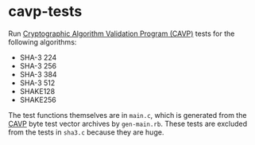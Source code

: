 # cavp-tests

Run [Cryptographic Algorithm Validation Program (CAVP)][cavp] tests
for the following algorithms:

* SHA-3 224
* SHA-3 256
* SHA-3 384
* SHA-3 512
* SHAKE128
* SHAKE256

The test functions themselves are in `main.c`, which is generated from
the [CAVP][] byte test vector archives by `gen-main.rb`.  These tests
are excluded from the tests in `sha3.c` because they are huge.

[cavp]: https://csrc.nist.gov/Projects/Cryptographic-Algorithm-Validation-Program/Secure-Hashing
  "Cryptographic Algorithm Validation Program (CAVP)"
